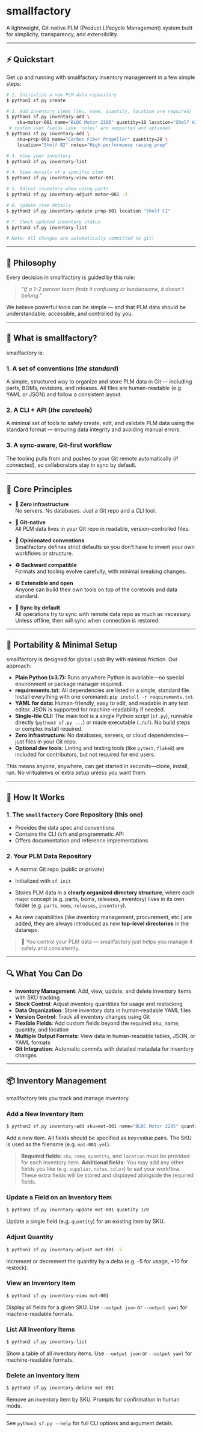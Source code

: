 # smallfactory

A lightweight, Git-native PLM (Product Lifecycle Management) system built for simplicity, transparency, and extensibility.

---


## ⚡ Quickstart

Get up and running with smallfactory inventory management in a few simple steps:

```sh
# 1. Initialize a new PLM data repository
$ python3 sf.py create

# 2. Add inventory items (sku, name, quantity, location are required)
$ python3 sf.py inventory-add \
    sku=motor-001 name="BLDC Motor 2205" quantity=10 location="Shelf A1"
 # custom user fields like 'notes' are supported and optional
$ python3 sf.py inventory-add \
    sku=prop-001 name="Carbon Fiber Propeller" quantity=20 \
    location="Shelf B2" notes="High-performance racing prop"

# 3. View your inventory
$ python3 sf.py inventory-list

# 4. View details of a specific item
$ python3 sf.py inventory-view motor-001

# 5. Adjust inventory when using parts
$ python3 sf.py inventory-adjust motor-001 -2

# 6. Update item details
$ python3 sf.py inventory-update prop-001 location "Shelf C1"

# 7. Check updated inventory status
$ python3 sf.py inventory-list

# Note: All changes are automatically committed to git!
```

---

## 🧠 Philosophy

Every decision in smallfactory is guided by this rule:

> _“If a 1–2 person team finds it confusing or burdensome, it doesn’t belong.”_

We believe powerful tools can be simple — and that PLM data should be understandable, accessible, and controlled by you.

---

## 📐 What is smallfactory?

smallfactory is:

### 1. A set of conventions (*the standard*)
A simple, structured way to organize and store PLM data in Git — including parts, BOMs, revisions, and releases. All files are human-readable (e.g. YAML or JSON) and follow a consistent layout.

### 2. A CLI + API (*the coretools*)
A minimal set of tools to safely create, edit, and validate PLM data using the standard format — ensuring data integrity and avoiding manual errors.

### 3. A sync-aware, Git-first workflow
The tooling pulls from and pushes to your Git remote automatically (if connected), so collaborators stay in sync by default.

---

## 🔑 Core Principles

- **🧰 Zero infrastructure**  
  No servers. No databases. Just a Git repo and a CLI tool.

- **🌱 Git-native**  
  All PLM data lives in your Git repo in readable, version-controlled files.

- **🧭 Opinionated conventions**  
  Smallfactory defines strict defaults so you don’t have to invent your own workflows or structure.

- **♻️ Backward compatible**  
  Formats and tooling evolve carefully, with minimal breaking changes.

- **⚙️ Extensible and open**  
  Anyone can build their own tools on top of the coretools and data standard.

- **🔄 Sync by default**  
  All operations try to sync with remote data repo as much as necessary. Unless offline, then will sync when connection is restored.

---

## 🚀 Portability & Minimal Setup

smallfactory is designed for global usability with minimal friction. Our approach:

- **Plain Python (≥3.7):** Runs anywhere Python is available—no special environment or package manager required.
- **requirements.txt:** All dependencies are listed in a single, standard file. Install everything with one command: `pip install -r requirements.txt`.
- **YAML for data:** Human-friendly, easy to edit, and readable in any text editor. JSON is supported for machine-readability if needed.
- **Single-file CLI:** The main tool is a single Python script (`sf.py`), runnable directly (`python3 sf.py ...`) or made executable (`./sf`). No build steps or complex install required.
- **Zero infrastructure:** No databases, servers, or cloud dependencies—just files in your Git repo.
- **Optional dev tools:** Linting and testing tools (like `pytest`, `flake8`) are included for contributors, but not required for end users.

This means anyone, anywhere, can get started in seconds—clone, install, run. No virtualenvs or extra setup unless you want them.

---

## 🧱 How It Works

### 1. The `smallfactory` Core Repository (this one)
- Provides the data spec and conventions
- Contains the CLI (`sf`) and programmatic API
- Offers documentation and reference implementations

### 2. Your PLM Data Repository
- A normal Git repo (public or private)
- Initialized with `sf init`
- Stores PLM data in a **clearly organized directory structure**, where each major concept (e.g. parts, boms, releases, inventory) lives in its own folder (e.g. `parts`, `boms`, `releases`, `inventory`).

- As new capabilities (like inventory management, procurement, etc.) are added, they are always introduced as new **top-level directories** in the datarepo.

> 📌 You control your PLM data — smallfactory just helps you manage it safely and consistently.

---

## 🔍 What You Can Do

- **Inventory Management**: Add, view, update, and delete inventory items with SKU tracking
- **Stock Control**: Adjust inventory quantities for usage and restocking
- **Data Organization**: Store inventory data in human-readable YAML files
- **Version Control**: Track all inventory changes using Git
- **Flexible Fields**: Add custom fields beyond the required sku, name, quantity, and location
- **Multiple Output Formats**: View data in human-readable tables, JSON, or YAML formats
- **Git Integration**: Automatic commits with detailed metadata for inventory changes

---



## 📦 Inventory Management

smallfactory lets you track and manage inventory. 

### Add a New Inventory Item

```sh
$ python3 sf.py inventory-add sku=mot-001 name="BLDC Motor 2205" quantity=100 location="bin A1"
```
Add a new item. All fields should be specified as key=value pairs. The SKU is used as the filename (e.g. `mot-001.yml`).

> **Required fields:** `sku`, `name`, `quantity`, and `location` must be provided for each inventory item.
> **Additional fields:** You may add any other fields you like (e.g. `supplier`, `notes`, `color`) to suit your workflow. These extra fields will be stored and displayed alongside the required fields.


### Update a Field on an Inventory Item

```sh
$ python3 sf.py inventory-update mot-001 quantity 120
```
Update a single field (e.g. `quantity`) for an existing item by SKU.

### Adjust Quantity

```sh
$ python3 sf.py inventory-adjust mot-001 -5
```
Increment or decrement the quantity by a delta (e.g. -5 for usage, +10 for restock).

### View an Inventory Item

```sh
$ python3 sf.py inventory-view mot-001
```
Display all fields for a given SKU. Use `--output json` or `--output yaml` for machine-readable formats.

### List All Inventory Items

```sh
$ python3 sf.py inventory-list
```
Show a table of all inventory items. Use `--output json` or `--output yaml` for machine-readable formats.

### Delete an Inventory Item

```sh
$ python3 sf.py inventory-delete mot-001
```
Remove an inventory item by SKU. Prompts for confirmation in human mode.

---

See `python3 sf.py --help` for full CLI options and argument details.